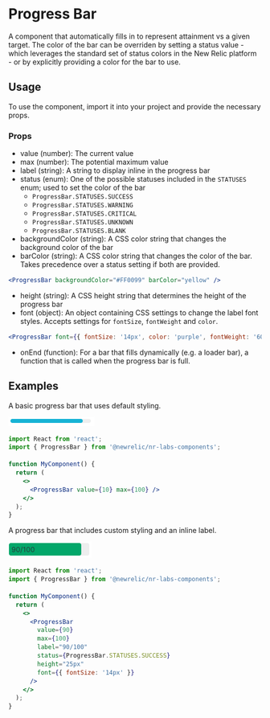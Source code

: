 # Progress Bar

A component that automatically fills in to represent attainment vs a given target. The color of the bar can be overriden by setting a status value - which leverages the standard set of status colors in the New Relic platform - or by explicitly providing a color for the bar to use.

## Usage

To use the component, import it into your project and provide the necessary props.

### Props

- value (number): The current value
- max (number): The potential maximum value
- label (string): A string to display inline in the progress bar
- status (enum): One of the possible statuses included in the `STATUSES` enum; used to set the color of the bar
  - `ProgressBar.STATUSES.SUCCESS`
  - `ProgressBar.STATUSES.WARNING`
  - `ProgressBar.STATUSES.CRITICAL`
  - `ProgressBar.STATUSES.UNKNOWN`
  - `ProgressBar.STATUSES.BLANK`
- backgroundColor (string): A CSS color string that changes the background color of the bar
- barColor (string): A CSS color string that changes the color of the bar. Takes precedence over a status setting if both are provided.

```jsx
<ProgressBar backgroundColor="#FF0099" barColor="yellow" />
```

- height (string): A CSS height string that determines the height of the progress bar
- font (object): An object containing CSS settings to change the label font styles. Accepts settings for `fontSize`, `fontWeight` and `color`.

```jsx
<ProgressBar font={{ fontSize: '14px', color: 'purple', fontWeight: '600' }} />
```

- onEnd (function): For a bar that fills dynamically (e.g. a loader bar), a function that is called when the progress bar is full.

## Examples

A basic progress bar that uses default styling.

<img src="./progress-bar-default.png" alt="help modal screenshot" />

```jsx
import React from 'react';
import { ProgressBar } from '@newrelic/nr-labs-components';

function MyComponent() {
  return (
    <>
      <ProgressBar value={10} max={100} />
    </>
  );
}
```

A progress bar that includes custom styling and an inline label.

<img src="./progress-bar-custom.png" alt="help modal screenshot" />

```jsx
import React from 'react';
import { ProgressBar } from '@newrelic/nr-labs-components';

function MyComponent() {
  return (
    <>
      <ProgressBar
        value={90}
        max={100}
        label="90/100"
        status={ProgressBar.STATUSES.SUCCESS}
        height="25px"
        font={{ fontSize: '14px' }}
      />
    </>
  );
}
```
